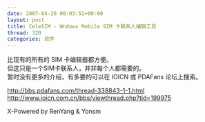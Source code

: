 ```yaml
---
date: 2007-04-26 00:03:51+00:00
layout: post
title: CeleSIM - Wndows Mobile SIM 卡联系人编辑工具
thread: 320
categories: 软件
---
```


比现有的所有的 SIM 卡编辑器都方便。  
但这只是一个SIM卡联系人，并非每个人都需要的。  
暂时没有更多的介绍，有多要的可以在 IOICN 或 PDAFans 论坛上搜索。  
  
http://bbs.pdafans.com/thread-338843-1-1.html  
http://www.ioicn.com.cn/bbs/viewthread.php?tid=199975  
  
X-Powered by RenYang & Yonsm
